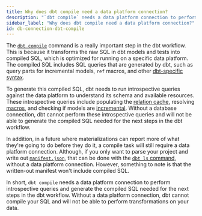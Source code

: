 ```yaml
---
title: Why does dbt compile need a data platform connection?
description: "`dbt compile` needs a data platform connection to perform introspective queries and generate the compiled SQL"
sidebar_label: "Why does dbt compile need a data platform connection?"
id: db-connection-dbt-compile
---
```


The [`dbt compile`](reference/commands/compile) command is a really important step in the dbt workflow. This is because it transforms the raw SQL in dbt models and tests into compiled SQL, which is optimized for running on a specific data platform. The compiled SQL includes SQL queries that are generated by dbt, such as query parts for incremental models, `ref` macros, and other [dbt-specific syntax](reference/node-selection/syntax).

To generate this compiled SQL, dbt needs to run introspective queries against the data platform to understand its schema and available resources. These introspective queries include populating the [relation cache](/guides/advanced/creating-new-materializations#update-the-relation-cache), resolving [macros](/docs/build/jinja-macros#macros), and checking if models are [incremental](/docs/build/incremental-models). Without a database connection, dbt cannot perform these introspective queries and will not be able to generate the compiled SQL needed for the next steps in the dbt workflow.

In addition, in a future where materializations can report more of what they're going to do before they do it, a compile task will still require a data platform connection. Although, if you only want to parse your project and write out [`manifest.json`](/reference/artifacts/manifest-json), that can be done with the [`dbt ls` command](/reference/commands/list), without a data platform connection. However, something to note is that the written-out manifest won't include compiled SQL.

In short, `dbt compile` needs a data platform connection to perform introspective queries and generate the compiled SQL needed for the next steps in the dbt workflow. Without a data platform connection, dbt cannot compile your SQL and will not be able to perform transformations on your data.

